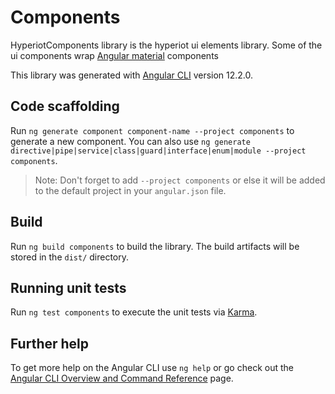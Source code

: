 # Components

HyperiotComponents library is the hyperiot ui elements library.
Some of the ui components wrap [Angular material](https://v12.material.angular.io/) components 

This library was generated with [Angular CLI](https://github.com/angular/angular-cli) version 12.2.0.

## Code scaffolding

Run `ng generate component component-name --project components` to generate a new component. You can also use `ng generate directive|pipe|service|class|guard|interface|enum|module --project components`.
> Note: Don't forget to add `--project components` or else it will be added to the default project in your `angular.json` file. 

## Build

Run `ng build components` to build the library. The build artifacts will be stored in the `dist/` directory.

## Running unit tests

Run `ng test components` to execute the unit tests via [Karma](https://karma-runner.github.io).

## Further help

To get more help on the Angular CLI use `ng help` or go check out the [Angular CLI Overview and Command Reference](https://angular.io/cli) page.
